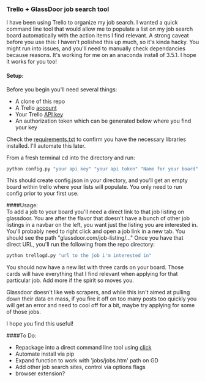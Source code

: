 ### Trello + GlassDoor job search tool  

I have been using Trello to organize my job search.  I wanted a quick command line tool that would allow me to populate a list on my job search board automatically with the action items I find relevant.  A strong caveat before you use this:  I haven't polished this up much, so it's kinda hacky.  You might run into issues,  and you'll need to manually check dependancies because reasons.  It's working for me on an anaconda install of 3.5.1.  I hope it works for you too!  


#### Setup:  
Before you begin you'll need several things:  
* A clone of this repo  
* A Trello [account](https://trello.com/)  
* Your Trello [API key](https://trello.com/app-key)  
* An authorization token which can be generated below where you find your key  

  
Check the [requirements.txt](https://github.com/kmix27/trello_glassdoor/blob/master/requirements.txt) to confirm you have the necessary libraries installed.  I'll automate this later.  

From a fresh terminal cd into the directory and run:  

```bash  
python config.py "your api key" "your api token" "Name for your board"
```  

This should create config.json in your directory, and you'll get an empty board within trello where your lists will populate.  You only need to run config prior to your first use.  


####Usage:  
To add a job to your board you'll need a direct link to that job listing on glassdoor.  You are after the flavor that doesn't have a bunch of other job listings in a navbar on the left, you want just the listing you are interested in.  You'll probably need to right click and open a job link in a new tab.  You should see the path "glassdoor.com/job-listing/..."  Once you have that direct URL, you'll run the following from the repo directory:  

```bash
python trellogd.py "url to the job i'm interested in"
```  

You should now have a new list with three cards on your board.  Those cards will have everything that I find relevant when applying for that particular job.  Add more if the spirit so moves you.

Glassdoor doesn't like web scrapers, and while this isn't aimed at pulling down their data en mass,  if you fire it off on too many posts too quickly you will get an error and need to cool off for a bit, maybe try applying for some of those jobs.  

I hope you find this useful!  


####To Do:
* Repackage into a direct command line tool using [click](http://click.pocoo.org/5/)  
* Automate install via pip  
* Expand function to work with 'jobs/jobs.htm' path on GD   
* Add other job search sites, control via options flags  
* browser extension?



